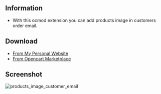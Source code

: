 ## Information

- With this ocmod extension you can add products image in customers order email.

## Download
- <a href="https://www.free-time-info.ro/products-image-in-customers-order-e-mail-3-0.html/">From My Personal Website</a><br>
- <a href="https://www.free-time-info.ro/products-image-in-customers-order-e-mail-3-0.html/">From Opencart Marketplace</a>

## Screenshot
![products_image_customer_email](https://github.com/condor2/Products-Image-in-Order-E-mail-v3/assets/14251939/8bd5f89e-8c32-4bc4-9a27-629b056e534f)
